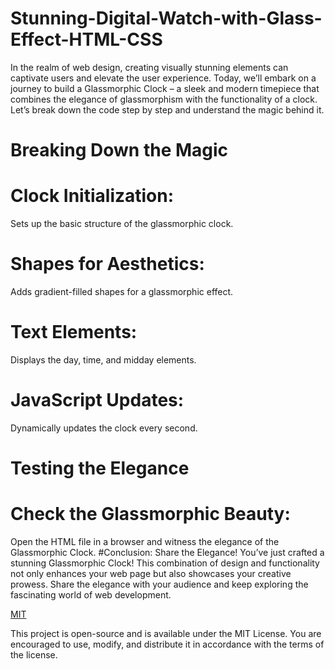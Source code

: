 # Stunning-Digital-Watch-with-Glass-Effect-HTML-CSS

In the realm of web design, creating visually stunning elements can captivate users and elevate the user experience. Today, we’ll embark on a journey to build a Glassmorphic Clock – a sleek and modern timepiece that combines the elegance of glassmorphism with the functionality of a clock. Let’s break down the code step by step and understand the magic behind it.

# Breaking Down the Magic
# Clock Initialization:
Sets up the basic structure of the glassmorphic clock.
# Shapes for Aesthetics:
Adds gradient-filled shapes for a glassmorphic effect.
# Text Elements:
Displays the day, time, and midday elements.
# JavaScript Updates:
Dynamically updates the clock every second.
# Testing the Elegance
# Check the Glassmorphic Beauty:
Open the HTML file in a browser and witness the elegance of the Glassmorphic Clock.
#Conclusion: Share the Elegance!
You’ve just crafted a stunning Glassmorphic Clock! This combination of design and functionality not only enhances your web page but also showcases your creative prowess. Share the elegance with your audience and keep exploring the fascinating world of web development.

[MIT](https://choosealicense.com/licenses/mit/)

This project is open-source and is available under the MIT License. You are encouraged to use, modify, and distribute it in accordance with the terms of the license.

